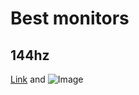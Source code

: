 # Best monitors 
## 144hz
[Link](url) and ![Image](https://cdn.mos.cms.futurecdn.net/tMCZyDCG2D99jWNSyvkf36-970-80.jpg)
